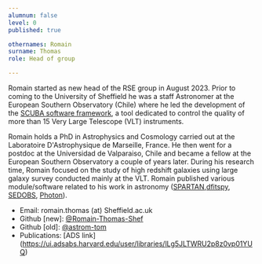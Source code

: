 ```yaml
---
alumnum: false
level: 0
published: true

othernames: Romain
surname: Thomas
role: Head of group

---
```


Romain started as new head of the RSE group in August 2023. Prior to coming to the University of Sheffield he was a staff Astronomer at the European Southern Observatory (Chile) where he led the development of the [SCUBA software framework](https://ui.adsabs.harvard.edu/abs/2020SPIE11449E..0CT/abstract), a tool dedicated to control the quality of more than 15 Very Large Telescope (VLT) instruments.

Romain holds a PhD in Astrophysics and Cosmology carried out at the Laboratoire D'Astrophysique de Marseille, France. He then went for a postdoc at the Universidad de Valparaiso, Chile and became a fellow at the European Southern Observatory a couple of years later. During his research time, Romain focused on the study of high redshift galaxies using large galaxy survey conducted mainly at the VLT. Romain published various module/software related to his work in astronomy ([SPARTAN](https://ui.adsabs.harvard.edu/abs/2021A%26C....3400427T/abstract),[dfitspy](https://astrom-tom.github.io/dfitspy/build/html/index.html), [SEDOBS](https://ui.adsabs.harvard.edu/abs/2020A%26C....3000354T/abstract), [Photon](https://astrom-tom.github.io/Photon/build/html/index.html)).

* Email: romain.thomas (at) Sheffield.ac.uk
* Github [new]: [@Romain-Thomas-Shef](https://github.com/Romain-Thomas-Shef)
* Github [old]: [@astrom-tom](https://github.com/astrom-tom)
* Publications: [ADS link] (https://ui.adsabs.harvard.edu/user/libraries/lLg5JLTWRU2p8z0vp01YUQ) 
